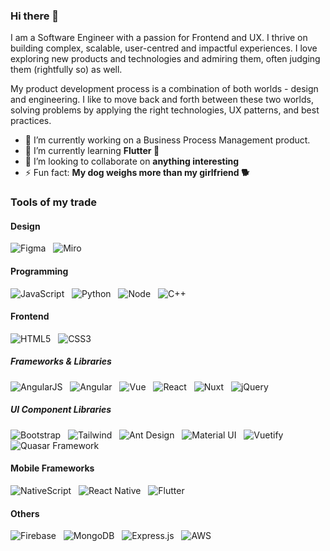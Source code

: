 
### Hi there 👋
I am a Software Engineer with a passion for Frontend and UX. I thrive on building complex, scalable, user-centred and impactful experiences. I love exploring new products and technologies and admiring them, often judging them (rightfully so) as well.

My product development process is a combination of both worlds - design and engineering. I like to move back and forth between these two worlds, solving problems by applying the right technologies, UX patterns, and best practices.

- 🔭 I’m currently working on a Business Process Management product.
- 🌱 I’m currently learning **Flutter 🤯**
- 👯 I’m looking to collaborate on **anything interesting**
- ⚡ Fun fact: **My dog weighs more than my girlfriend 🐕**

### Tools of my trade

#### Design
![Figma](https://img.shields.io/badge/Figma-F24E1E?style=for-the-badge&logo=Figma&logoColor=white)
&nbsp;
![Miro](https://img.shields.io/badge/Miro-050038?style=for-the-badge&logo=Miro&logoColor=white)

#### Programming
![JavaScript](https://img.shields.io/badge/JavaScript-F7DF1E?style=for-the-badge&logo=JavaScript&logoColor=333333)
&nbsp;
![Python](https://img.shields.io/badge/Python-3776AB?style=for-the-badge&logo=Python&logoColor=white)
&nbsp;
![Node](https://img.shields.io/badge/Node.js-00599C?style=for-the-badge&logo=Node.js&logoColor=white)
&nbsp;
![C++](https://img.shields.io/badge/C++-00599C?style=for-the-badge&logo=C++&logoColor=white)

#### Frontend
![HTML5](https://img.shields.io/badge/HTML5-E34F26?style=for-the-badge&logo=HTML5&logoColor=white)
&nbsp;
![CSS3](https://img.shields.io/badge/CSS3-1572B6?style=for-the-badge&logo=CSS3&logoColor=white)
&nbsp;

##### Frameworks & Libraries
![AngularJS](https://img.shields.io/badge/AngularJS-E23237?style=for-the-badge&logo=AngularJS&logoColor=white)
&nbsp;
![Angular](https://img.shields.io/badge/Angular-DD0031?style=for-the-badge&logo=Angular&logoColor=white)
&nbsp;
![Vue](https://img.shields.io/badge/Vue.js-4FC08D?style=for-the-badge&logo=Vue.js&logoColor=white)
&nbsp;
![React](https://img.shields.io/badge/React-333333?style=for-the-badge&logo=React&logoColor=61DAFB)
&nbsp;
![Nuxt](https://img.shields.io/badge/Nuxt.js-00DC82?style=for-the-badge&logo=Nuxt.js&logoColor=white)
&nbsp;
![jQuery](https://img.shields.io/badge/jQuery-0769AD?style=for-the-badge&logo=jQuery&logoColor=white)

##### UI Component Libraries
![Bootstrap](https://img.shields.io/badge/Bootstrap-7952B3?style=for-the-badge&logo=Bootstrap&logoColor=white)
&nbsp;
![Tailwind](https://img.shields.io/badge/TailwindCSS-06B6D4?style=for-the-badge&logo=TailwindCSS&logoColor=white)
&nbsp;
![Ant Design](https://img.shields.io/badge/AntDesign-0170FE?style=for-the-badge&logo=AntDesign&logoColor=white)
&nbsp;
![Material UI](https://img.shields.io/badge/MUI-007FFF?style=for-the-badge&logo=MUI&logoColor=white)
&nbsp;
![Vuetify](https://img.shields.io/badge/Vuetify-1867C0?style=for-the-badge&logo=Vuetify&logoColor=white)
&nbsp;
![Quasar Framework](https://img.shields.io/badge/Quasar-1976D2?style=for-the-badge&logo=Quasar&logoColor=white)

#### Mobile Frameworks
![NativeScript](https://img.shields.io/badge/NativeScript-65ADF1?style=for-the-badge&logo=NativeScript&logoColor=white)
&nbsp;
![React Native](https://img.shields.io/badge/ReactNative-06B6D4?style=for-the-badge&logo=React&logoColor=white)
&nbsp;
![Flutter](https://img.shields.io/badge/Flutter-02569B?style=for-the-badge&logo=Flutter&logoColor=white)

#### Others
![Firebase](https://img.shields.io/badge/Firebase-FFCA28?style=for-the-badge&logo=Firebase&logoColor=333333)
&nbsp;
![MongoDB](https://img.shields.io/badge/MongoDB-47A248?style=for-the-badge&logo=MongoDB&logoColor=white)
&nbsp;
![Express.js](https://img.shields.io/badge/Express.js-000000?style=for-the-badge&logo=Express&logoColor=white)
&nbsp;
![AWS](https://img.shields.io/badge/AWS-232F3E?style=for-the-badge&logo=AmazonAWS&logoColor=white)

<!--
**shubhamprasanna/shubhamprasanna** is a ✨ _special_ ✨ repository because its `README.md` (this file) appears on your GitHub profile.

Here are some ideas to get you started:

- 🔭 I’m currently working on ...
- 🌱 I’m currently learning ...
- 👯 I’m looking to collaborate on ...
- 🤔 I’m looking for help with ...
- 💬 Ask me about ...
- 📫 How to reach me: ...
- 😄 Pronouns: ...
- ⚡ Fun fact: ...
-->
